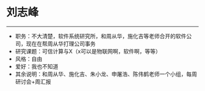 # 刘志峰

---

- 职务：不大清楚，软件系统研究所，和周从华，施化吉等老师合开的软件公司，现在在帮周从华打理公司事务
- 研究课题：可信计算与X（x可以是物联网啊，软件啊，等等）
- 风格：自由
- 爱好：我也不知道
- 其余说明：和周从华、施化吉、朱小龙、申屠浩、陈伟鹤老师一个小组，每周研讨会+周汇报
